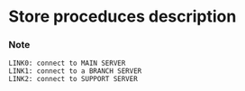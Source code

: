# Store proceduces description

### Note
    LINK0: connect to MAIN SERVER
    LINK1: connect to a BRANCH SERVER
    LINK2: connect to SUPPORT SERVER